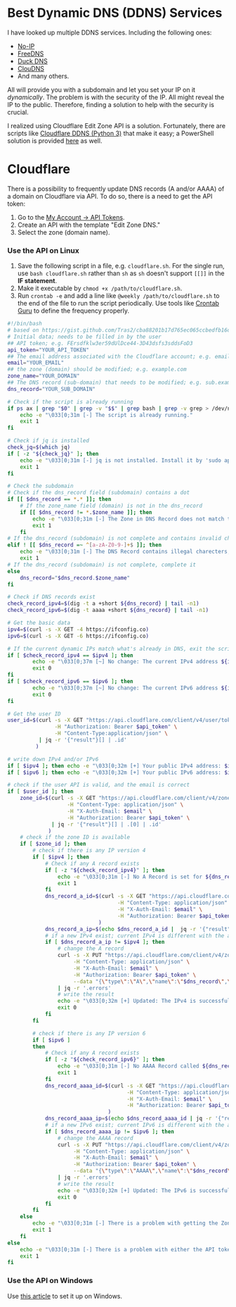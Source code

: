 # Best Dynamic DNS (DDNS) Services
I have looked up multiple DDNS services. Including the following ones:
- [No-IP](https://my.noip.com/)
- [FreeDNS](https://freedns.afraid.org/)
- [Duck DNS](https://www.duckdns.org/)
- [ClouDNS](https://www.cloudns.net/dynamic-dns/)
- And many others.


All will provide you with a subdomain and let you set your IP on it *dynamically*. The problem is with the security of the IP. All might reveal the IP to the public. Therefore, finding a solution to help with the security is crucial.

I realized using Cloudflare Edit Zone API is a solution. Fortunately, there are scripts like [Cloudflare DDNS (Python 3)](https://github.com/timothymiller/cloudflare-ddns) that make it easy; a PowerShell solution is provided [here](https://adamtheautomator.com/cloudflare-dynamic-dns/) as well.

# Cloudflare
There is a possibility to frequently update DNS records (A and/or AAAA) of a domain on Cloudflare via API.
To do so, there is a need to get the API token:
1. Go to the [My Account -> API Tokens](https://dash.cloudflare.com/profile/api-tokens).
2. Create an API with the template "Edit Zone DNS."
3. Select the zone (domain name).

### Use the API on Linux
1. Save the following script in a file, e.g. `cloudflare.sh`. For the single run, use `bash cloudflare.sh` rather than `sh` as `sh` doesn't support `[[]]` in the **IF statement**. 
2. Make it executable by `chmod +x /path/to/cloudflare.sh`.
3. Run `crontab -e` and add a line like `@weekly /path/to/cloudflare.sh` to the end of the file to run the script periodically. Use tools like [Crontab Guru](https://crontab.guru/) to define the frequency properly.
```bash
#!/bin/bash
# based on https://gist.github.com/Tras2/cba88201b17d765ec065ccbedfb16d9a
# Initial data; needs to be filled in by the user
## API token; e.g. FErsdfklw3er59dUlDce44-3D43dsfs3sddsFoD3
api_token="YOUR_API_TOKEN"
## The email address associated with the Cloudflare account; e.g. email@gmail.com
email="YOUR_EMAIL"
## the zone (domain) should be modified; e.g. example.com
zone_name="YOUR_DOMAIN"
## The DNS record (sub-domain) that needs to be modified; e.g. sub.example.com
dns_record="YOUR_SUB_DOMAIN"

# Check if the script is already running
if ps ax | grep "$0" | grep -v "$$" | grep bash | grep -v grep > /dev/null; then
    echo -e "\033[0;31m [-] The script is already running."
    exit 1
fi

# Check if jq is installed
check_jq=$(which jq)
if [ -z "${check_jq}" ]; then
    echo -e "\033[0;31m [-] jq is not installed. Install it by 'sudo apt install jq'."
    exit 1
fi

# Check the subdomain
# Check if the dns_record field (subdomain) contains a dot
if [[ $dns_record == *.* ]]; then
    # If the zone_name field (domain) is not in the dns_record
    if [[ $dns_record != *.$zone_name ]]; then
        echo -e "\033[0;31m [-] The Zone in DNS Record does not match the defined Zone; check it and try again."
        exit 1
    fi
# If the dns_record (subdomain) is not complete and contains invalid characters
elif ! [[ $dns_record =~ ^[a-zA-Z0-9-]+$ ]]; then
    echo -e "\033[0;31m [-] The DNS Record contains illegal charecters, i.e., @, %, *, _, etc.; fix it and run the script again."
    exit 1
# If the dns_record (subdomain) is not complete, complete it
else
    dns_record="$dns_record.$zone_name"
fi

# Check if DNS records exist
check_record_ipv4=$(dig -t a +short ${dns_record} | tail -n1)
check_record_ipv6=$(dig -t aaaa +short ${dns_record} | tail -n1)

# Get the basic data
ipv4=$(curl -s -X GET -4 https://ifconfig.co)
ipv6=$(curl -s -X GET -6 https://ifconfig.co)

# If the current dynamic IPs match what's already in DNS, exit the script; read more: https://github.com/namnamir/configurations-and-security-hardening/issues/9
if [ $check_record_ipv4 == $ipv4 ]; then
        echo -e "\033[0;37m [~] No change: The current IPv4 address ${ipv4} matches the existing DNS records ${check_record_ipv4}."
        exit 0
fi
if [ $check_record_ipv6 == $ipv6 ]; then
        echo -e "\033[0;37m [~] No change: The current IPv6 address ${ipv6} matches the existing DNS records ${check_record_ipv6}."
        exit 0
fi

# Get the user ID
user_id=$(curl -s -X GET "https://api.cloudflare.com/client/v4/user/tokens/verify" \
               -H "Authorization: Bearer $api_token" \
               -H "Content-Type:application/json" \
          | jq -r '{"result"}[] | .id'
         )

# write down IPv4 and/or IPv6
if [ $ipv4 ]; then echo -e "\033[0;32m [+] Your public IPv4 address: $ipv4"; else echo -e "\033[0;33m [!] Unable to get any public IPv4 address."; fi
if [ $ipv6 ]; then echo -e "\033[0;32m [+] Your public IPv6 address: $ipv6"; else echo -e "\033[0;33m [!] Unable to get any public IPv6 address."; fi

# check if the user API is valid, and the email is correct
if [ $user_id ]; then
    zone_id=$(curl -s -X GET "https://api.cloudflare.com/client/v4/zones?name=$zone_name&status=active" \
                   -H "Content-Type: application/json" \
                   -H "X-Auth-Email: $email" \
                   -H "Authorization: Bearer $api_token" \
              | jq -r '{"result"}[] | .[0] | .id'
             )
    # check if the zone ID is available
    if [ $zone_id ]; then
        # check if there is any IP version 4
        if [ $ipv4 ]; then
            # Check if any A record exists
            if [ -z "${check_record_ipv4}" ]; then
                echo -e "\033[0;31m [-] No A Record is set for ${dns_record}. This should be created first!"
                exit 1
            fi
            dns_record_a_id=$(curl -s -X GET "https://api.cloudflare.com/client/v4/zones/$zone_id/dns_records?type=A&name=$dns_record"  \
                                   -H "Content-Type: application/json" \
                                   -H "X-Auth-Email: $email" \
                                   -H "Authorization: Bearer $api_token"
                             )
            dns_record_a_ip=$(echo $dns_record_a_id |  jq -r '{"result"}[] | .[0] | .content')
            # if a new IPv4 exist; current IPv4 is different with the actual IPv4
            if [ $dns_record_a_ip != $ipv4 ]; then
                # change the A record
                curl -s -X PUT "https://api.cloudflare.com/client/v4/zones/$zone_id/dns_records/$(echo $dns_record_a_id | jq -r '{"result"}[] | .[0] | .id')" \
                     -H "Content-Type: application/json" \
                     -H "X-Auth-Email: $email" \
                     -H "Authorization: Bearer $api_token" \
                     --data "{\"type\":\"A\",\"name\":\"$dns_record\",\"content\":\"$ipv4\",\"ttl\":1,\"proxied\":false}" \
                | jq -r '.errors'
                # write the result
                echo -e "\033[0;32m [+] Updated: The IPv4 is successfully set on Cloudflare as the A Record with the value of $ipv4."
                exit 0
            fi
        fi

        # check if there is any IP version 6
        if [ $ipv6 ]
        then
            # Check if any A record exists
            if [ -z "${check_record_ipv6}" ]; then
                echo -e "\033[0;31m [-] No AAAA Record called ${dns_record}. This must be created first!"
                exit 1
            fi
            dns_record_aaaa_id=$(curl -s -X GET "https://api.cloudflare.com/client/v4/zones/$zone_id/dns_records?type=AAAA&name=$dns_record"  \
                                      -H "Content-Type: application/json" \
                                      -H "X-Auth-Email: $email" \
                                      -H "Authorization: Bearer $api_token"
                                )
            dns_record_aaaa_ip=$(echo $dns_record_aaaa_id | jq -r '{"result"}[] | .[0] | .content')
            # if a new IPv6 exist; current IPv6 is different with the actual IPv6
            if [ $dns_record_aaaa_ip != $ipv6 ]; then
                # change the AAAA record
                curl -s -X PUT "https://api.cloudflare.com/client/v4/zones/$zone_id/dns_records/$(echo $dns_record_aaaa_id | jq -r '{"result"}[] | .[0] | .id')" \
                     -H "Content-Type: application/json" \
                     -H "X-Auth-Email: $email" \
                     -H "Authorization: Bearer $api_token" \
                     --data "{\"type\":\"AAAA\",\"name\":\"$dns_record\",\"content\":\"$ipv6\",\"ttl\":1,\"proxied\":false}" \
                | jq -r '.errors'
                # write the result
                echo -e "\033[0;32m [+] Updated: The IPv6 is successfully set on Cloudflare as the AAAA Record with the value of $ipv6."
                exit 0
            fi
        fi
    else
        echo -e "\033[0;31m [-] There is a problem with getting the Zone ID (sub-domain) or the email address (username). Check them and try again."
        exit 1
    fi
else
    echo -e "\033[0;31m [-] There is a problem with either the API token. Check it and try again."
    exit 1
fi
```

### Use the API on Windows
Use [this article](https://adamtheautomator.com/cloudflare-dynamic-dns/) to set it up on Windows.

